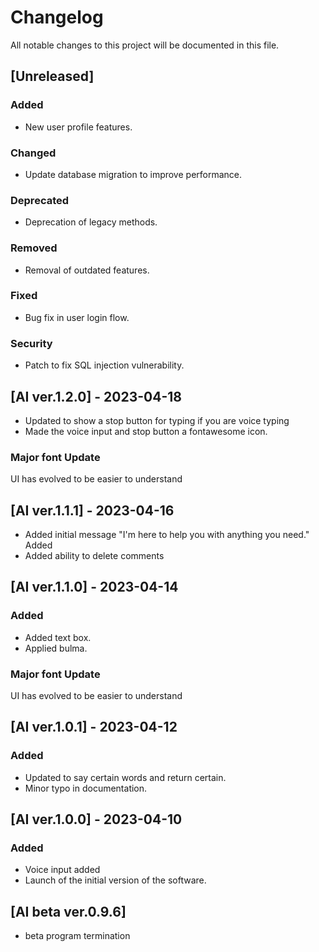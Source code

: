 # Changelog

All notable changes to this project will be documented in this file.

## [Unreleased]

### Added
- New user profile features.

### Changed
- Update database migration to improve performance.

### Deprecated
- Deprecation of legacy methods.

### Removed
- Removal of outdated features.

### Fixed
- Bug fix in user login flow.

### Security
- Patch to fix SQL injection vulnerability.

## [AI ver.1.2.0] - 2023-04-18
- Updated to show a stop button for typing if you are voice typing
- Made the voice input and stop button a fontawesome icon.
### Major font Update
UI has evolved to be easier to understand

## [AI ver.1.1.1] - 2023-04-16
- Added initial message "I'm here to help you with anything you need." Added
- Added ability to delete comments

## [AI ver.1.1.0] - 2023-04-14

### Added
- Added text box.
- Applied bulma.

### Major font Update
UI has evolved to be easier to understand
## [AI ver.1.0.1] - 2023-04-12

### Added
- Updated to say certain words and return certain.
- Minor typo in documentation.

## [AI ver.1.0.0] - 2023-04-10

### Added
- Voice input added
- Launch of the initial version of the software.

## [AI beta ver.0.9.6]

- beta program termination
